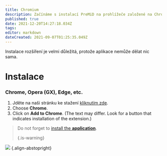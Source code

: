 ```yaml
---
title: Chromium
description: Začínáme s instalací PreMiD na prohlížeče založené na Chromium
published: true
date: 2021-12-20T14:27:18.034Z
tags:
editor: markdown
dateCreated: 2021-09-07T01:25:35.049Z
---
```


Instalace rozšíření je velmi důležitá, protože aplikace nemůže dělat nic sama.

# Instalace
### Chrome, Opera (GX), Edge, etc.
1. Jděte na naši stránku ke stažení [kliknutím zde](https://premid.app/downloads).
2. Choose **Chrome**.
3. Click on **Add to Chrome**. (The text may differ. Look for a button that indicates installation of the extension.)

> Do not forget to [install the **application**](/install). 
> 
> {.is-warning}

![](https://img.icons8.com/color/2x/chrome.png) {.align-abstopright}
